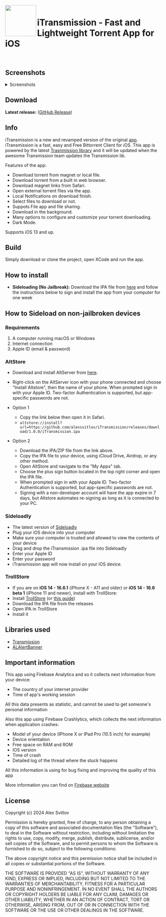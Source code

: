 <img align="left" width="100" height="100" src="./TransmissionPlus/Assets.xcassets/AppIcon.appiconset/Icon192.png">

# iTransmission - Fast and Lightweight Torrent App for iOS<br/><br/>

## Screenshots
<details>
<summary>Screenshots</summary>
  
![Screenshots](https://github.com/alexsvitlov/iTransmission/assets/156222215/60555e15-fdde-4058-bbfe-9c55b48b1a0b)

<a href="altstore://source/?url=https://itransmissiondev.web.app/apps.json"><img src="https://itransmissiondev.web.app/images/MainAssets/Altstore.png"></a>

</details>

## Download

**Latest release:** ([GitHub Release](https://github.com/alexsvitlov/iTransmission/releases/latest))

## Info

iTransmission is a new and revamped version of the original [app](https://github.com/ioshomebrew/iTransmission-4). iTransmission is a fast, easy and Free Bittorrent Client for iOS. This app is powered by the latest [Trasnmission library](https://github.com/transmission/transmission) and it will be updated when the awesome Transmission team updates the Transmission lib. 

Features of the app:
- Download torrent from magnet or local file.
- Download torrent from a built in web browser.
- Download magnet links from Safari.
- Open external torrent files via the app.
- Local Notifications on download finish.
- Select files to download or not.
- Suppots File app and file sharing.
- Download in the background.
- Many options to configure and customize your torrent downloading.
- Dark Mode.

Supports iOS 13 and up.

## Build

Simply download or clone the project, open XCode and run the app.

## How to install

* **Sideloading (No Jailbreak):** 
Download the IPA file from [here](https://github.com/alexsvitlov/iTransmission/releases/latest) and follow the instructions below to sign and install the app from your computer for one week

## How to Sideload on non-jailbroken devices
### Requirements
1. A computer running macOS or Windows
2. Internet connection
3. Apple ID (email & password)


### AltStore
* Download and install AltServer from [here](https://altstore.io).

* Right-click on the AltServer icon with your phone connected and choose "Install Altstore", then the name of your phone. When prompted sign in with your Apple ID. Two-factor Authentication is supported, but app-specific passwords are not.

* Option 1
    * Copy the link below then open it in Safari.
    * `altstore://install?url=https://github.com/alexsvitlov/iTransmission/releases/download/1.0.0/iTransmission.ipa`
* Option 2
    * Download the IPA/ZIP file from the link above.
    * Copy the IPA file to your device, using iCloud Drive, Airdrop, or any other method.
    * Open AltStore and navigate to the "My Apps" tab.
    * Choose the plus sign button located in the top right corner and open the IPA file.
    * When prompted sign in with your Apple ID. Two-factor Authentication is supported, but app-specific passwords are not.
    * Signing with a non-developer account will have the app expire in 7 days, but Altstore automates re-signing as long as it is connected to your PC.

### Sideloadly

* The latest version of [Sideloadly](https://sideloadly.io/)
* Plug your iOS device into your computer
* Make sure your computer is trusted and allowed to view the contents of your device
* Drag and drop the iTransmission .ipa file into Sideloadly
* Enter your Apple ID
* Enter your password
* iTransmission app will now install on your iOS device.
</details>

### TrollStore
* If you are on <b>iOS 14 - 16.6.1</b> (iPhone X - A11 and older) or <b>iOS 14 - 16.6 beta 1</b> (iPhone 11 and newer), install with TrollStore:
* Install [TrollStore](https://github.com/opa334/TrollStore) (or [this guide](https://ios.cfw.guide/installing-trollstore/))
* Download the IPA file from the releases
* Open IPA in TrollStore
* Install it

## Libraries used

- [Transmission](https://github.com/transmission/transmission)
- [ALAlertBanner](https://github.com/lobianco/ALAlertBanner)

## Important information

This app using Firebase Analytics and so it collects next information from your device:
- The country of your internet provider
- Time of app's working session

All this data presents as statistic, and cannot be used to get someone's personal information

Also this app using Firebase Crashlytics, which collects the next information when application crashes:
- Model of your device (IPhone X or IPad Pro (10.5 inch) for example)
- Device orientation
- Free space on RAM and ROM
- IOS version
- Time of crash
- Detailed log of the thread where the stuck happens

All this information is using for bug fixing and improving the quality of this app

More information you can find on [Firebase website](https://firebase.google.com)

## License

Copyright (c) 2024 Alex Svitlov

Permission is hereby granted, free of charge, to any person obtaining a copy
of this software and associated documentation files (the "Software"), to deal 
in the Software without restriction, including without limitation the rights 
to use, copy, modify, merge, publish, distribute, sublicense, and/or sell
copies of the Software, and to permit persons to whom the Software is
furnished to do so, subject to the following conditions:

The above copyright notice and this permission notice shall be included in all
copies or substantial portions of the Software.

THE SOFTWARE IS PROVIDED "AS IS", WITHOUT WARRANTY OF ANY KIND, EXPRESS OR
IMPLIED, INCLUDING BUT NOT LIMITED TO THE WARRANTIES OF MERCHANTABILITY,
FITNESS FOR A PARTICULAR PURPOSE AND NONINFRINGEMENT. IN NO EVENT SHALL THE
AUTHORS OR COPYRIGHT HOLDERS BE LIABLE FOR ANY CLAIM, DAMAGES OR OTHER 
LIABILITY, WHETHER IN AN ACTION OF CONTRACT, TORT OR OTHERWISE, ARISING FROM,
OUT OF OR IN CONNECTION WITH THE SOFTWARE OR THE USE OR OTHER DEALINGS IN THE
SOFTWARE.
